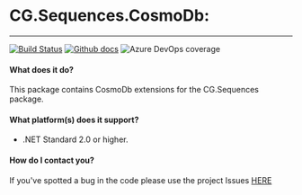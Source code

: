 # CG.Sequences.CosmoDb: 
---
[![Build Status](https://dev.azure.com/codegator/CG.Sequences.CosmoDb/_apis/build/status/CodeGator.CG.Sequences.CosmoDb?branchName=master)](https://dev.azure.com/codegator/CG.Sequences.CosmoDb/_build/latest?definitionId=17&branchName=master)
[![Github docs](https://img.shields.io/static/v1?label=Documentation&message=online&color=blue)](https://codegator.github.io/CG.Sequences.CosmoDb/index.html)
![Azure DevOps coverage](https://img.shields.io/azure-devops/coverage/codegator/CG.Sequences.CosmoDb/17)

#### What does it do?
This package contains CosmoDb extensions for the CG.Sequences package.

#### What platform(s) does it support?
* .NET Standard 2.0 or higher.

#### How do I contact you?
If you've spotted a bug in the code please use the project Issues [HERE](https://github.com/CodeGator/CG.Sequences.CosmoDb/issues)
